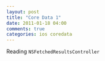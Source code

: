 ```yaml
---
layout: post
title: "Core Data 1"
date: 2011-01-18 04:00
comments: true
categories: ios coredata
---
```


Reading ```NSFetchedResultsController```

